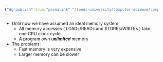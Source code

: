 ```yaml
---
{"dg-publish":true,"permalink":"/leeds-university/computer-science/compulsory-modules/computer-architecture/section-10-cache-memory/definitions/wishful-memory/","tags":["Definition"]}
---
```



- Until now we have assumed an ideal memory system
	- All memory accesses ( LOADs/READs and STOREs/WRITEs )
	  take one CPU clock cycle
	- A program own ***unlimited*** memory
- The problems:
	- Fast memory is very expensive
	- Larger memory can be slower
